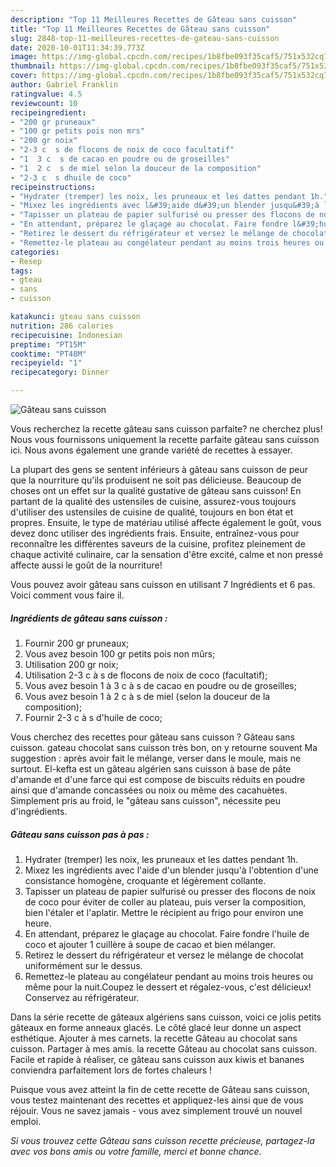 ```yaml
---
description: "Top 11 Meilleures Recettes de Gâteau sans cuisson"
title: "Top 11 Meilleures Recettes de Gâteau sans cuisson"
slug: 2848-top-11-meilleures-recettes-de-gateau-sans-cuisson
date: 2020-10-01T11:34:39.773Z
image: https://img-global.cpcdn.com/recipes/1b8fbe093f35caf5/751x532cq70/gateau-sans-cuisson-photo-principale-de-la-recette.jpg
thumbnail: https://img-global.cpcdn.com/recipes/1b8fbe093f35caf5/751x532cq70/gateau-sans-cuisson-photo-principale-de-la-recette.jpg
cover: https://img-global.cpcdn.com/recipes/1b8fbe093f35caf5/751x532cq70/gateau-sans-cuisson-photo-principale-de-la-recette.jpg
author: Gabriel Franklin
ratingvalue: 4.5
reviewcount: 10
recipeingredient:
- "200 gr pruneaux"
- "100 gr petits pois non mrs"
- "200 gr noix"
- "2-3 c  s de flocons de noix de coco facultatif"
- "1  3 c  s de cacao en poudre ou de groseilles"
- "1  2 c  s de miel selon la douceur de la composition"
- "2-3 c  s dhuile de coco"
recipeinstructions:
- "Hydrater (tremper) les noix, les pruneaux et les dattes pendant 1h."
- "Mixez les ingrédients avec l&#39;aide d&#39;un blender jusqu&#39;à l&#39;obtention d&#39;une consistance homogène, croquante et légèrement collante."
- "Tapisser un plateau de papier sulfurisé ou presser des flocons de noix de coco pour éviter de coller au plateau, puis verser la composition, bien l&#39;étaler et l&#39;aplatir. Mettre le récipient au frigo pour environ une heure."
- "En attendant, préparez le glaçage au chocolat. Faire fondre l&#39;huile de coco et ajouter 1 cuillère à soupe de cacao et bien mélanger."
- "Retirez le dessert du réfrigérateur et versez le mélange de chocolat uniformément sur le dessus."
- "Remettez-le plateau au congélateur pendant au moins trois heures ou même pour la nuit.Coupez le dessert et régalez-vous, c&#39;est délicieux! Conservez au réfrigérateur."
categories:
- Resep
tags:
- gteau
- sans
- cuisson

katakunci: gteau sans cuisson 
nutrition: 286 calories
recipecuisine: Indonesian
preptime: "PT15M"
cooktime: "PT48M"
recipeyield: "1"
recipecategory: Dinner

---
```



![Gâteau sans cuisson](https://img-global.cpcdn.com/recipes/1b8fbe093f35caf5/751x532cq70/gateau-sans-cuisson-photo-principale-de-la-recette.jpg)

Vous recherchez la recette gâteau sans cuisson parfaite? ne cherchez plus! Nous vous fournissons uniquement la recette parfaite gâteau sans cuisson ici. Nous avons également une grande variété de recettes à essayer.

La plupart des gens se sentent inférieurs à gâteau sans cuisson de peur que la nourriture qu'ils produisent ne soit pas délicieuse. Beaucoup de choses ont un effet sur la qualité gustative de gâteau sans cuisson! En partant de la qualité des ustensiles de cuisine, assurez-vous toujours d'utiliser des ustensiles de cuisine de qualité, toujours en bon état et propres. Ensuite, le type de matériau utilisé affecte également le goût, vous devez donc utiliser des ingrédients frais. Ensuite, entraînez-vous pour reconnaître les différentes saveurs de la cuisine, profitez pleinement de chaque activité culinaire, car la sensation d'être excité, calme et non pressé affecte aussi le goût de la nourriture!

<!--inarticleads1-->

Vous pouvez avoir gâteau sans cuisson en utilisant 7 Ingrédients et 6 pas. Voici comment vous faire il.

##### Ingrédients de gâteau sans cuisson :

1. Fournir 200 gr pruneaux;
1. Vous avez besoin 100 gr petits pois non mûrs;
1. Utilisation 200 gr noix;
1. Utilisation 2-3 c à s de flocons de noix de coco (facultatif);
1. Vous avez besoin 1 à 3 c à s de cacao en poudre ou de groseilles;
1. Vous avez besoin 1 à 2 c à s de miel (selon la douceur de la composition);
1. Fournir 2-3 c à s d&#39;huile de coco;


Vous cherchez des recettes pour gâteau sans cuisson ? Gâteau sans cuisson. gateau chocolat sans cuisson très bon, on y retourne souvent Ma suggestion : après avoir fait le mélange, verser dans le moule, mais ne surtout. El-kefta est un gâteau algérien sans cuisson à base de pâte d&#39;amande et d&#39;une farce qui est compose de biscuits réduits en poudre ainsi que d&#39;amande concassées ou noix ou même des cacahuètes. Simplement pris au froid, le &#34;gâteau sans cuisson&#34;, nécessite peu d&#39;ingrédients. 

<!--inarticleads2-->

##### Gâteau sans cuisson pas à pas :

1. Hydrater (tremper) les noix, les pruneaux et les dattes pendant 1h.
1. Mixez les ingrédients avec l&#39;aide d&#39;un blender jusqu&#39;à l&#39;obtention d&#39;une consistance homogène, croquante et légèrement collante.
1. Tapisser un plateau de papier sulfurisé ou presser des flocons de noix de coco pour éviter de coller au plateau, puis verser la composition, bien l&#39;étaler et l&#39;aplatir. Mettre le récipient au frigo pour environ une heure.
1. En attendant, préparez le glaçage au chocolat. Faire fondre l&#39;huile de coco et ajouter 1 cuillère à soupe de cacao et bien mélanger.
1. Retirez le dessert du réfrigérateur et versez le mélange de chocolat uniformément sur le dessus.
1. Remettez-le plateau au congélateur pendant au moins trois heures ou même pour la nuit.Coupez le dessert et régalez-vous, c&#39;est délicieux! Conservez au réfrigérateur.


Dans la série recette de gâteaux algériens sans cuisson, voici ce jolis petits gâteaux en forme anneaux glacés. Le côté glacé leur donne un aspect esthétique. Ajouter à mes carnets. la recette Gâteau au chocolat sans cuisson. Partager à mes amis. la recette Gâteau au chocolat sans cuisson. Facile et rapide à réaliser, ce gâteau sans cuisson aux kiwis et bananes conviendra parfaitement lors de fortes chaleurs ! 

<!--inarticleads1-->

<p>
Puisque vous avez atteint la fin de cette recette de Gâteau sans cuisson, vous testez maintenant des recettes et appliquez-les ainsi que de vous réjouir. Vous ne savez jamais - vous avez simplement trouvé un nouvel emploi.
</p>

<p>
<i>Si vous trouvez cette Gâteau sans cuisson recette précieuse, partagez-la avec vos bons amis ou votre famille, merci et bonne chance.</i>
</p>
